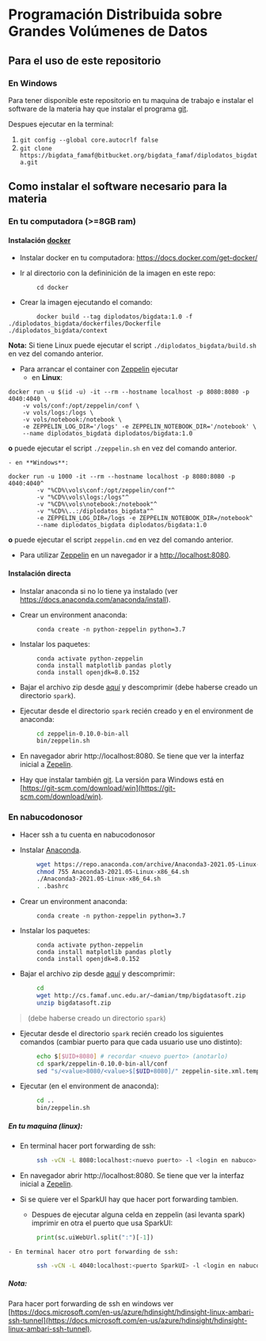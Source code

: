 # Programación Distribuida sobre Grandes Volúmenes de Datos

## Para el uso de este repositorio

### En Windows

Para tener disponible este repositorio en tu maquina de trabajo e instalar el software de la materia hay que instalar el programa [git](https://git-scm.com/download/win).

Despues ejecutar en la terminal:

1. `git config --global core.autocrlf false`
1. `git clone https://bigdata_famaf@bitbucket.org/bigdata_famaf/diplodatos_bigdata.git`

## Como instalar el software necesario para la materia

### En tu computadora (>=8GB ram)

#### Instalación [docker](https://www.docker.com/)

* Instalar docker en tu computadora: https://docs.docker.com/get-docker/

* Ir al directorio con la defininición de la imagen en este repo:
```
        cd docker
```

* Crear la imagen ejecutando el comando:
```
        docker build --tag diplodatos/bigdata:1.0 -f ./diplodatos_bigdata/dockerfiles/Dockerfile ./diplodatos_bigdata/context
```
**Nota:** Si tiene Linux puede ejecutar el script `./diplodatos_bigdata/build.sh` en vez del comando anterior.

* Para arrancar el container con [Zeppelin](https://zeppelin.apache.org/) ejecutar
    - en **Linux**:
```
docker run -u $(id -u) -it --rm --hostname localhost -p 8080:8080 -p 4040:4040 \
    -v vols/conf:/opt/zeppelin/conf \
    -v vols/logs:/logs \
    -v vols/notebook:/notebook \
    -e ZEPPELIN_LOG_DIR='/logs' -e ZEPPELIN_NOTEBOOK_DIR='/notebook' \
    --name diplodatos_bigdata diplodatos/bigdata:1.0
```
**o** puede ejecutar el script `./zeppelin.sh` en vez del comando anterior.

    - en **Windows**:
```
docker run -u 1000 -it --rm --hostname localhost -p 8080:8080 -p 4040:4040^
        -v "%CD%\vols\conf:/opt/zeppelin/conf"^
        -v "%CD%\vols\logs:/logs"^
        -v "%CD%\vols\notebook:/notebook"^
        -v "%CD%\..:/diplodatos_bigdata"^
        -e ZEPPELIN_LOG_DIR=/logs -e ZEPPELIN_NOTEBOOK_DIR=/notebook^
        --name diplodatos_bigdata diplodatos/bigdata:1.0
```
**o** puede ejecutar el script `zeppelin.cmd` en vez del comando anterior.

* Para utilizar [Zeppelin](https://zeppelin.apache.org/) en un navegador ir a [http://localhost:8080]().
#### Instalación directa

* Instalar anaconda si no lo tiene ya instalado (ver https://docs.anaconda.com/anaconda/install).

* Crear un environment anaconda:  
```
        conda create -n python-zeppelin python=3.7
```

* Instalar los paquetes:
```
        conda activate python-zeppelin
        conda install matplotlib pandas plotly
        conda install openjdk=8.0.152
```

* Bajar el archivo zip desde [aquí](http://cs.famaf.unc.edu.ar/~damian/tmp/bigdatasoft.zip) y descomprimir
(debe haberse creado un directorio `spark`).

* Ejecutar desde el directorio `spark` recién creado y en el environment de anaconda:
```sh
        cd zeppelin-0.10.0-bin-all
        bin/zeppelin.sh
```

* En navegador abrir http://localhost:8080.
  Se tiene que ver la interfaz inicial a [Zepelin](https://zeppelin.apache.org/docs/0.10.0/quickstart/explore_ui.html).

* Hay que instalar también [git](https://git-scm.com).
  La versión para Windows está en [https://git-scm.com/download/win](https://git-scm.com/download/win).
  
### En nabucodonosor

* Hacer ssh a tu cuenta en nabucodonosor

* Instalar [Anaconda](https://www.anaconda.com).
```sh
        wget https://repo.anaconda.com/archive/Anaconda3-2021.05-Linux-x86_64.sh
        chmod 755 Anaconda3-2021.05-Linux-x86_64.sh
        ./Anaconda3-2021.05-Linux-x86_64.sh
        . .bashrc
```

* Crear un environment anaconda:  
```
        conda create -n python-zeppelin python=3.7
```

* Instalar los paquetes:
```
        conda activate python-zeppelin
        conda install matplotlib pandas plotly
        conda install openjdk=8.0.152
```

* Bajar el archivo zip desde [aquí](http://cs.famaf.unc.edu.ar/~damian/tmp/bigdatasoft.zip) y descomprimir:
```sh
        cd
        wget http://cs.famaf.unc.edu.ar/~damian/tmp/bigdatasoft.zip
        unzip bigdatasoft.zip
``` 
> (debe haberse creado un directorio `spark`)

* Ejecutar desde el directorio `spark` recién creado los siguientes comandos (cambiar puerto para que cada usuario use uno distinto):
```sh
        echo $[$UID+8080] # recordar <nuevo puerto> (anotarlo)
        cd spark/zeppelin-0.10.0-bin-all/conf
        sed "s/<value>8080/<value>$[$UID+8080]/" zeppelin-site.xml.template > zeppelin-site.xml
```

* Ejecutar (en el environment de anaconda):
```sh
        cd ..
        bin/zeppelin.sh
```

##### En tu maquina (linux):

* En terminal hacer port forwarding de ssh:
```sh
        ssh -vCN -L 8080:localhost:<nuevo puerto> -l <login en nabuco> nabucodonosor2.ccad.unc.edu.ar
```

* En navegador abrir http://localhost:8080.
  Se tiene que ver la interfaz inicial a [Zepelin](https://zeppelin.apache.org/docs/0.10.0/quickstart/explore_ui.html).

* Si se quiere ver el SparkUI hay que hacer port forwarding tambien.
    - Despues de ejecutar alguna celda en zeppelin (asi levanta spark) imprimir en otra el puerto que usa SparkUI:
```python
        print(sc.uiWebUrl.split(":")[-1])
```

    - En terminal hacer otro port forwarding de ssh:
```sh
        ssh -vCN -L 4040:localhost:<puerto SparkUI> -l <login en nabuco> nabucodonosor2.ccad.unc.edu.ar
```

##### Nota: 
Para hacer port forwarding de ssh en windows ver [https://docs.microsoft.com/en-us/azure/hdinsight/hdinsight-linux-ambari-ssh-tunnel](https://docs.microsoft.com/en-us/azure/hdinsight/hdinsight-linux-ambari-ssh-tunnel).
